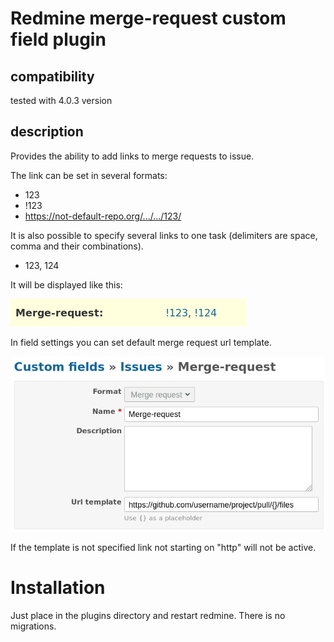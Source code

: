 # Redmine merge-request custom field plugin

## compatibility

tested with 4.0.3 version

## description
Provides the ability to add links to merge requests to issue.

The link can be set in several formats:

* 123
* !123
* https://not-default-repo.org/.../.../123/

It is also possible to specify several links to one task (delimiters are space, comma and their combinations).

* 123, 124

It will be displayed like this:

![](screenshots/issue.png "Screenshot of field in issue.")

In field settings you can set default merge request url template.

![](screenshots/field_settings.png "Screenshot of field settings.")

If the template is not specified link not starting on "http" will not be active.

# Installation

Just place in the plugins directory and restart redmine. There is no migrations.
